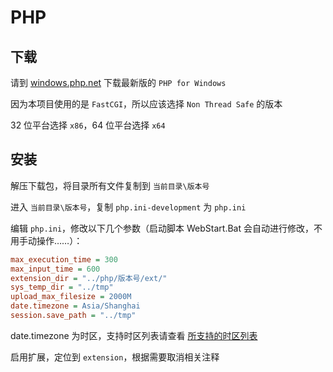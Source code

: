 # PHP

## 下载

请到 [windows.php.net](http://windows.php.net/download/) 下载最新版的 `PHP for Windows`

因为本项目使用的是 `FastCGI`，所以应该选择 `Non Thread Safe` 的版本

32 位平台选择 `x86`，64 位平台选择 `x64`

## 安装

解压下载包，将目录所有文件复制到 `当前目录\版本号`

进入 `当前目录\版本号`，复制 `php.ini-development` 为 `php.ini`

编辑 `php.ini`，修改以下几个参数（启动脚本 WebStart.Bat 会自动进行修改，不用手动操作……）：

```ini
max_execution_time = 300
max_input_time = 600
extension_dir = "../php/版本号/ext/"
sys_temp_dir = "../tmp"
upload_max_filesize = 2000M
date.timezone = Asia/Shanghai
session.save_path = "../tmp"
```

date.timezone 为时区，支持时区列表请查看 [所支持的时区列表](http://php.net/manual/zh/timezones.php)

启用扩展，定位到 `extension`，根据需要取消相关注释
